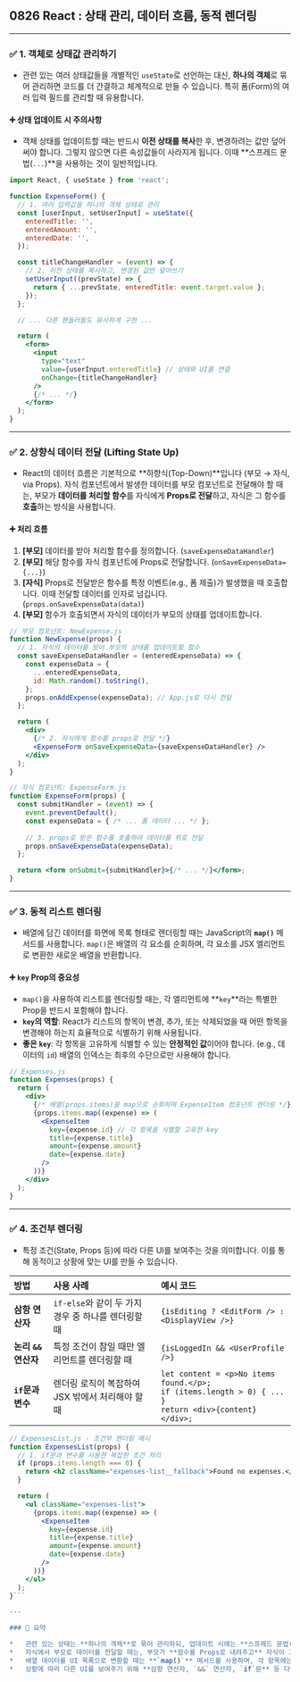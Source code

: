 ## 0826 React : 상태 관리, 데이터 흐름, 동적 렌더링

---

### ✅ 1. 객체로 상태값 관리하기

*   관련 있는 여러 상태값들을 개별적인 `useState`로 선언하는 대신, **하나의 객체**로 묶어 관리하면 코드를 더 간결하고 체계적으로 만들 수 있습니다. 특히 폼(Form)의 여러 입력 필드를 관리할 때 유용합니다.

#### ➕ 상태 업데이트 시 주의사항

*   객체 상태를 업데이트할 때는 반드시 **이전 상태를 복사**한 후, 변경하려는 값만 덮어써야 합니다. 그렇지 않으면 다른 속성값들이 사라지게 됩니다. 이때 **스프레드 문법(`...`)**을 사용하는 것이 일반적입니다.

```jsx
import React, { useState } from 'react';

function ExpenseForm() {
  // 1. 여러 입력값을 하나의 객체 상태로 관리
  const [userInput, setUserInput] = useState({
    enteredTitle: '',
    enteredAmount: '',
    enteredDate: '',
  });

  const titleChangeHandler = (event) => {
    // 2. 이전 상태를 복사하고, 변경된 값만 덮어쓰기
    setUserInput((prevState) => {
      return { ...prevState, enteredTitle: event.target.value };
    });
  };

  // ... 다른 핸들러들도 유사하게 구현 ...

  return (
    <form>
      <input
        type="text"
        value={userInput.enteredTitle} // 상태와 UI를 연결
        onChange={titleChangeHandler}
      />
      {/* ... */}
    </form>
  );
}
```

---

### ✅ 2. 상향식 데이터 전달 (Lifting State Up)

*   React의 데이터 흐름은 기본적으로 **하향식(Top-Down)**입니다 (부모 → 자식, via Props). 자식 컴포넌트에서 발생한 데이터를 부모 컴포넌트로 전달해야 할 때는, 부모가 **데이터를 처리할 함수**를 자식에게 **Props로 전달**하고, 자식은 그 함수를 **호출**하는 방식을 사용합니다.

#### ➕ 처리 흐름

1.  **[부모]** 데이터를 받아 처리할 함수를 정의합니다. (`saveExpenseDataHandler`)
2.  **[부모]** 해당 함수를 자식 컴포넌트에 Props로 전달합니다. (`onSaveExpenseData={...}`)
3.  **[자식]** Props로 전달받은 함수를 특정 이벤트(e.g., 폼 제출)가 발생했을 때 호출합니다. 이때 전달할 데이터를 인자로 넘깁니다. (`props.onSaveExpenseData(data)`)
4.  **[부모]** 함수가 호출되면서 자식의 데이터가 부모의 상태를 업데이트합니다.

```jsx
// 부모 컴포넌트: NewExpense.js
function NewExpense(props) {
  // 1. 자식의 데이터를 받아 부모의 상태를 업데이트할 함수
  const saveExpenseDataHandler = (enteredExpenseData) => {
    const expenseData = {
      ...enteredExpenseData,
      id: Math.random().toString(),
    };
    props.onAddExpense(expenseData); // App.js로 다시 전달
  };

  return (
    <div>
      {/* 2. 자식에게 함수를 props로 전달 */}
      <ExpenseForm onSaveExpenseData={saveExpenseDataHandler} />
    </div>
  );
}

// 자식 컴포넌트: ExpenseForm.js
function ExpenseForm(props) {
  const submitHandler = (event) => {
    event.preventDefault();
    const expenseData = { /* ... 폼 데이터 ... */ };
    
    // 3. props로 받은 함수를 호출하여 데이터를 위로 전달
    props.onSaveExpenseData(expenseData);
  };

  return <form onSubmit={submitHandler}>{/* ... */}</form>;
}
```

---

### ✅ 3. 동적 리스트 렌더링

*   배열에 담긴 데이터를 화면에 목록 형태로 렌더링할 때는 JavaScript의 **`map()`** 메서드를 사용합니다. `map()`은 배열의 각 요소를 순회하며, 각 요소를 JSX 엘리먼트로 변환한 새로운 배열을 반환합니다.

#### ➕ `key` Prop의 중요성

*   `map()`을 사용하여 리스트를 렌더링할 때는, 각 엘리먼트에 **`key`**라는 특별한 Prop을 반드시 포함해야 합니다.
*   **`key`의 역할**: React가 리스트의 항목이 변경, 추가, 또는 삭제되었을 때 어떤 항목을 변경해야 하는지 효율적으로 식별하기 위해 사용됩니다.
*   **좋은 `key`**: 각 항목을 고유하게 식별할 수 있는 **안정적인 값**이어야 합니다. (e.g., 데이터의 `id`) 배열의 인덱스는 최후의 수단으로만 사용해야 합니다.

```jsx
// Expenses.js
function Expenses(props) {
  return (
    <div>
      {/* 배열(props.items)을 map으로 순회하며 ExpenseItem 컴포넌트 렌더링 */}
      {props.items.map((expense) => (
        <ExpenseItem
          key={expense.id} // 각 항목을 식별할 고유한 key
          title={expense.title}
          amount={expense.amount}
          date={expense.date}
        />
      ))}
    </div>
  );
}
```

---

### ✅ 4. 조건부 렌더링

*   특정 조건(State, Props 등)에 따라 다른 UI를 보여주는 것을 의미합니다. 이를 통해 동적이고 상황에 맞는 UI를 만들 수 있습니다.

| 방법 | 사용 사례 | 예시 코드 |
| :--- | :--- | :--- |
| **삼항 연산자** | `if-else`와 같이 두 가지 경우 중 하나를 렌더링할 때 | `{isEditing ? <EditForm /> : <DisplayView />}` |
| **논리 `&&` 연산자** | 특정 조건이 참일 때만 엘리먼트를 렌더링할 때 | `{isLoggedIn && <UserProfile />}` |
| **`if`문과 변수** | 렌더링 로직이 복잡하여 JSX 밖에서 처리해야 할 때 | `let content = <p>No items found.</p>;`<br>`if (items.length > 0) { ... }`<br>`return <div>{content}</div>;` |

```jsx
// ExpensesList.js - 조건부 렌더링 예시
function ExpensesList(props) {
  // 1. if문과 변수를 사용한 복잡한 조건 처리
  if (props.items.length === 0) {
    return <h2 className="expenses-list__fallback">Found no expenses.</h2>;
  }

  return (
    <ul className="expenses-list">
      {props.items.map((expense) => (
        <ExpenseItem
          key={expense.id}
          title={expense.title}
          amount={expense.amount}
          date={expense.date}
        />
      ))}
    </ul>
  );
}```

---

### 📌 요약

*   관련 있는 상태는 **하나의 객체**로 묶어 관리하되, 업데이트 시에는 **스프레드 문법(`...`)**으로 이전 상태를 보존해야 합니다.
*   자식에서 부모로 데이터를 전달할 때는, 부모가 **함수를 Props로 내려주고** 자식이 그 함수를 **호출**하는 **상향식 데이터 전달** 패턴을 사용합니다.
*   배열 데이터를 UI 목록으로 변환할 때는 **`map()`** 메서드를 사용하며, 각 항목에는 반드시 고유한 **`key` Prop**을 지정해야 합니다.
*   상황에 따라 다른 UI를 보여주기 위해 **삼항 연산자, `&&` 연산자, `if`문** 등 다양한 **조건부 렌더링** 기법을 활용합니다.